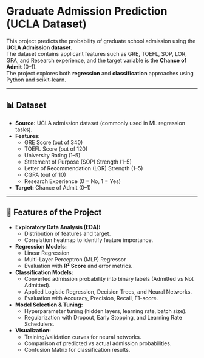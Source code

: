 # Graduate Admission Prediction (UCLA Dataset)

This project predicts the probability of graduate school admission using the **UCLA Admission dataset**.  
The dataset contains applicant features such as GRE, TOEFL, SOP, LOR, GPA, and Research experience, and the target variable is the **Chance of Admit** (0–1).  
The project explores both **regression** and **classification** approaches using Python and scikit-learn.

---

## 📊 Dataset
- **Source:** UCLA admission dataset (commonly used in ML regression tasks).  
- **Features:**
  - GRE Score (out of 340)
  - TOEFL Score (out of 120)
  - University Rating (1–5)
  - Statement of Purpose (SOP) Strength (1–5)
  - Letter of Recommendation (LOR) Strength (1–5)
  - CGPA (out of 10)
  - Research Experience (0 = No, 1 = Yes)
- **Target:** Chance of Admit (0–1)

---

## 🚀 Features of the Project
- **Exploratory Data Analysis (EDA):**
  - Distribution of features and target.
  - Correlation heatmap to identify feature importance.
- **Regression Models:**
  - Linear Regression
  - Multi-Layer Perceptron (MLP) Regressor
  - Evaluation with **R² Score** and error metrics.
- **Classification Models:**
  - Converted admission probability into binary labels (Admitted vs Not Admitted).
  - Applied Logistic Regression, Decision Trees, and Neural Networks.
  - Evaluation with Accuracy, Precision, Recall, F1-score.
- **Model Selection & Tuning:**
  - Hyperparameter tuning (hidden layers, learning rate, batch size).
  - Regularization with Dropout, Early Stopping, and Learning Rate Schedulers.
- **Visualization:**
  - Training/validation curves for neural networks.
  - Comparison of predicted vs actual admission probabilities.
  - Confusion Matrix for classification results.
